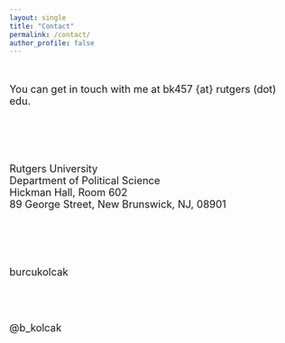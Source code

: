```yaml
---
layout: single
title: "Contact"
permalink: /contact/
author_profile: false
---
```


<br/>
<font size="4">

You can get in touch with me at bk457 {at} rutgers (dot) edu. 

<br/> <br/> <br/> 

Rutgers University <br>
Department of Political Science <br>
Hickman Hall, Room 602 <br>
89 George Street, New Brunswick, NJ, 08901<br>

<br/> <br/> <br/>

<html>
<head>
<meta name="viewport" content="width=device-width, initial-scale=1">
<link rel="stylesheet" href="https://cdnjs.cloudflare.com/ajax/libs/font-awesome/4.7.0/css/font-awesome.min.css">
</head>
<body>

<i class="fa fa-github" style="font-size:36px"></i>  <a style="text-decoration:none; color = #C93312" href="https://github.com/burcukolcak" target = "blank_"> burcukolcak  </a>

<br/> <br/>

<i class="fab fa-twitter-square" style="font-size:36px"></i>  <a style="text-decoration:none; color = #C93312" href="https://twitter.com/b_kolcak" target = "blank_"> @b_kolcak  </a>
